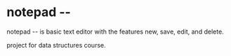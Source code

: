 # notepad --

notepad -- is basic text editor with the features new, save, edit, and delete. 

project for data structures course.
